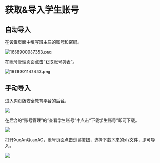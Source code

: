 # 获取&导入学生账号

## 自动导入

在设置页面中填写班主任的账号和密码。

![1668900987353.png](https://p2.myzwq.com/i/2022/11/20/6379687f4b614.png)

在账号管理页面点击“获取账号列表”。

![1668901142443.png](https://p2.myzwq.com/i/2022/11/20/6379691ba3d0a.png)

## 手动导入


进入网页版安全教育平台的后台。

![](https://s1.ax1x.com/2022/10/02/xMS61O.png)


在后台的“账号管理”的“查看学生账号”中点击“下载学生账号”即可下载。

![](https://s1.ax1x.com/2022/10/02/xMSWBd.png)


打开XueAnQuanAC，账号页面点击浏览按钮，选择下载下来的xls文件，即可导入。

![](https://s1.ax1x.com/2022/10/02/xMpMvD.png)
